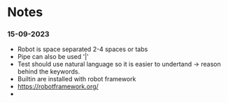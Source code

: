 # Notes

### 15-09-2023

- Robot is space separated 2-4 spaces or tabs
- Pipe can also be used '|'
- Test should use natural language so it is easier to undertand -> reason behind the keywords.
- Builtin are installed with robot framework 
- https://robotframework.org/
- 